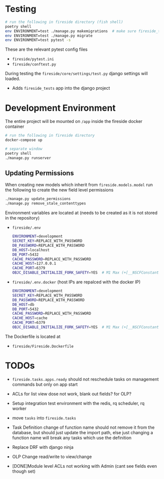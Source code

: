 # Testing

```bash
# run the following in fireside directory (fish shell)
poetry shell
env ENVIRONMENT=test ./manage.py makemigrations  # make sure fireside_tests models are in the db
env ENVIRONMENT=test ./manage.py migrate
env ENVIRONMENT=test pytest -s
```

These are the relevant pytest config files

- `fireside/pytest.ini`
- `fireside/conftest.py`

During testing the `fireside/core/settings/test.py` django settings will loaded.

- Adds `fireside_tests` app into the django project

# Development Environment

The entire project will be mounted on `/app` inside the fireside docker container

```bash
# run the following in fireside directory
docker-compose up

# separate window
poetry shell
./manage.py runserver
```

## Updating Permissions

When creating new models which inherit from `fireside.models.model` run the following to create the new field level permissions

```bash
./manage.py update_permissions
./manage.py remove_stale_contenttypes
```

Environment variables are located at (needs to be created as it is not stored in the repository)

- `fireside/.env`

  ```bash
  ENVIRONMENT=development
  SECRET_KEY=REPLACE_WITH_PASSWORD
  DB_PASSWORD=REPLACE_WITH_PASSWORD
  DB_HOST=localhost
  DB_PORT=5432
  CACHE_PASSWORD=REPLACE_WITH_PASSWORD
  CACHE_HOST=127.0.0.1
  CACHE_PORT=6379
  OBJC_DISABLE_INITIALIZE_FORK_SAFETY=YES  # M1 Max (+[__NSCFConstantString initialize] may have been in progress in another thread when fork() was called.)
  ```

- `fireside/.env.docker` (host IPs are repalced with the docker IP)
  ```bash
  ENVIRONMENT=development
  SECRET_KEY=REPLACE_WITH_PASSWORD
  DB_PASSWORD=REPLACE_WITH_PASSWORD
  DB_HOST=db
  DB_PORT=5432
  CACHE_PASSWORD=REPLACE_WITH_PASSWORD
  CACHE_HOST=cache
  CACHE_PORT=6379
  OBJC_DISABLE_INITIALIZE_FORK_SAFETY=YES  # M1 Max (+[__NSCFConstantString initialize] may have been in progress in another thread when fork() was called.)
  ```

The Dockerfile is located at

- `fireside/Fireside.Dockerfile`

# TODOs

- `fireside.tasks.apps.ready` should not reschedule tasks on management commands but only on app start
- ACLs for list view dose not work, blank out fields? for OLP?
- Setup integration test environment with the redis, rq scheduler, rq worker
- move `tasks` into `fireside.tasks`
- Task Definition change of function name should not remove it from the database, but should just update the import path, else just changing a function name will break any tasks which use the definition
- Replace DRF with django ninja
- OLP Change read/write to view/change

- [DONE]Module level ACLs not working with Admin (cant see fields even though set)
